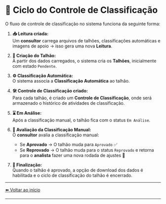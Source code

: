 # 🔄 Ciclo do Controle de Classificação

O fluxo de controle de classificação no sistema funciona da seguinte forma:

1. **📥 Leitura criada:**  
   Um **consultor** carrega arquivos de talhões, classificações automáticas e imagens de apoio → isso gera uma nova **Leitura**.

2. **🌱 Criação do Talhão:**  
   A partir dos dados carregados, o sistema cria os **Talhões**, inicialmente com estado `Pendente`.

3. **⚙️ Classificação Automática:**  
   O sistema associa a **Classificação Automática** ao talhão.

4. **🛠️ Controle de Classificação criado:**  
   Para cada talhão, é criado um **Controle de Classificação**, onde será armazenado o histórico de atividades de classificação.

5. **⌛ Em Análise:**  
   Após a classificação manual, o talhão fica com o status `Em Análise`.

6. **🔎 Avaliação da Classificação Manual:**  
   O **consultor** avalia a classificação manual:

   - Se **Aprovado** → O talhão muda para `Aprovado` ✅
   - Se **Reprovado** → O talhão muda para o status `Reprovado` e retorna para o **analista** fazer uma nova rodada de ajustes 🔄

6. **🏁 Finalização:**  
   Quando o talhão é aprovado, a opção de download dos dados é habilitada e o ciclo de classificação do talhão é encerrado.
---

[⬅️ Voltar ao início](../../../README.md)

---